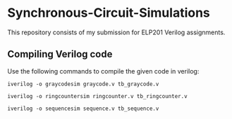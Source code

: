 # Synchronous-Circuit-Simulations
This repository consists of my submission for ELP201 Verilog assignments.

## Compiling Verilog code

Use the following commands to compile the given code in verilog:
```
iverilog -o graycodesim graycode.v tb_graycode.v
```
```
iverilog -o ringcountersim ringcounter.v tb_ringcounter.v
```
```
iverilog -o sequencesim sequence.v tb_sequence.v
```


